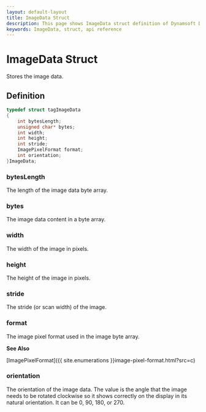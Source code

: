 ```yaml
---
layout: default-layout
title: ImageData Struct
description: This page shows ImageData struct definition of Dynamsoft Document Normalizer SDK C Edition.
keywords: ImageData, struct, api reference
---
```


# ImageData Struct

Stores the image data.  

## Definition

```c
typedef struct tagImageData
{
    int bytesLength;
    unsigned char* bytes;
    int width;
    int height;
    int stride;
    ImagePixelFormat format;
    int orientation;
}ImageData;
```  

### bytesLength

The length of the image data byte array.

### bytes

The image data content in a byte array.

### width

The width of the image in pixels.  

### height

The height of the image in pixels.  

### stride

The stride (or scan width) of the image.

### format

The image pixel format used in the image byte array.

**See Also**

[ImagePixelFormat]({{ site.enumerations }}image-pixel-format.html?src=c)

### orientation

The orientation of the image data. The value is the angle that the image needs to be rotated clockwise so it shows correctly on the display in its natural orientation. It can be 0, 90, 180, or 270.

